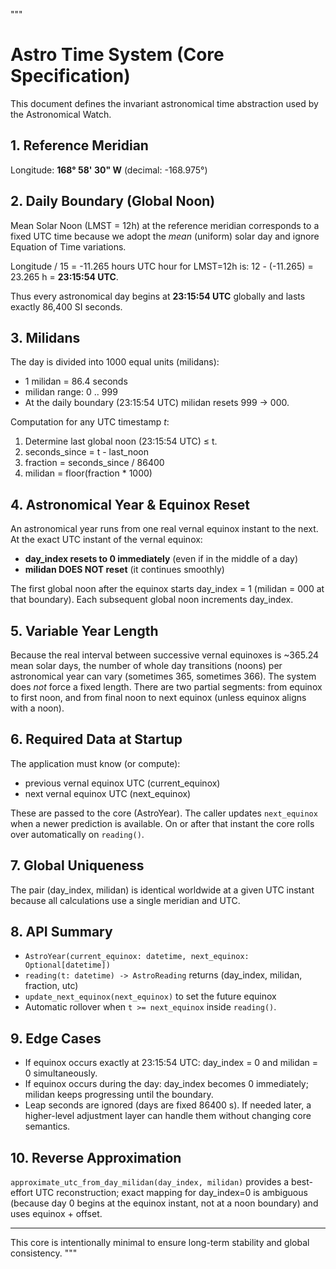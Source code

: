 """
# Astro Time System (Core Specification)

This document defines the invariant astronomical time abstraction used by the Astronomical Watch.

## 1. Reference Meridian
Longitude: **168° 58' 30" W** (decimal: -168.975°)

## 2. Daily Boundary (Global Noon)
Mean Solar Noon (LMST = 12h) at the reference meridian corresponds to a fixed UTC time because we adopt the *mean* (uniform) solar day and ignore Equation of Time variations.

Longitude / 15 = -11.265 hours
UTC hour for LMST=12h is: 12 - (-11.265) = 23.265 h = **23:15:54 UTC**.

Thus every astronomical day begins at **23:15:54 UTC** globally and lasts exactly 86,400 SI seconds.

## 3. Milidans
The day is divided into 1000 equal units (milidans):
- 1 milidan = 86.4 seconds
- milidan range: 0 .. 999
- At the daily boundary (23:15:54 UTC) milidan resets 999 → 000.

Computation for any UTC timestamp *t*:
1. Determine last global noon (23:15:54 UTC) ≤ t.
2. seconds_since = t - last_noon
3. fraction = seconds_since / 86400
4. milidan = floor(fraction * 1000)

## 4. Astronomical Year & Equinox Reset
An astronomical year runs from one real vernal equinox instant to the next.
At the exact UTC instant of the vernal equinox:
- **day_index resets to 0 immediately** (even if in the middle of a day)
- **milidan DOES NOT reset** (it continues smoothly)

The first global noon after the equinox starts day_index = 1 (milidan = 000 at that boundary). Each subsequent global noon increments day_index.

## 5. Variable Year Length
Because the real interval between successive vernal equinoxes is ~365.24 mean solar days, the number of whole day transitions (noons) per astronomical year can vary (sometimes 365, sometimes 366). The system does *not* force a fixed length. There are two partial segments: from equinox to first noon, and from final noon to next equinox (unless equinox aligns with a noon).

## 6. Required Data at Startup
The application must know (or compute):
- previous vernal equinox UTC (current_equinox)
- next vernal equinox UTC (next_equinox)

These are passed to the core (AstroYear). The caller updates `next_equinox` when a newer prediction is available. On or after that instant the core rolls over automatically on `reading()`.

## 7. Global Uniqueness
The pair (day_index, milidan) is identical worldwide at a given UTC instant because all calculations use a single meridian and UTC.

## 8. API Summary
- `AstroYear(current_equinox: datetime, next_equinox: Optional[datetime])`
- `reading(t: datetime) -> AstroReading` returns (day_index, milidan, fraction, utc)
- `update_next_equinox(next_equinox)` to set the future equinox
- Automatic rollover when `t >= next_equinox` inside `reading()`.

## 9. Edge Cases
- If equinox occurs exactly at 23:15:54 UTC: day_index = 0 and milidan = 0 simultaneously.
- If equinox occurs during the day: day_index becomes 0 immediately; milidan keeps progressing until the boundary.
- Leap seconds are ignored (days are fixed 86400 s). If needed later, a higher-level adjustment layer can handle them without changing core semantics.

## 10. Reverse Approximation
`approximate_utc_from_day_milidan(day_index, milidan)` provides a best-effort UTC reconstruction; exact mapping for day_index=0 is ambiguous (because day 0 begins at the equinox instant, not at a noon boundary) and uses equinox + offset.

---
This core is intentionally minimal to ensure long-term stability and global consistency.
"""
